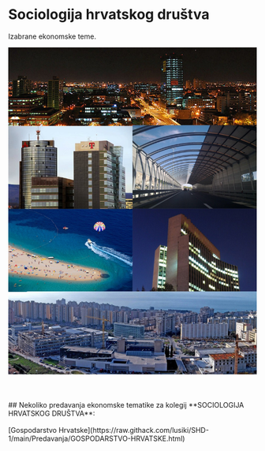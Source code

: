 
# Sociologija hrvatskog društva
Izabrane ekonomske teme.

<p align="center">
  <img src="./Foto/ekonFotos.jpg" width="750" title="hover text">
</p>



<br>
<br>
## Nekoliko predavanja ekonomske tematike za kolegij **SOCIOLOGIJA HRVATSKOG DRUŠTVA**:
<br>
<br>
[Gospodarstvo Hrvatske](https://raw.githack.com/lusiki/SHD-1/main/Predavanja/GOSPODARSTVO-HRVATSKE.html)
<br>
<br>